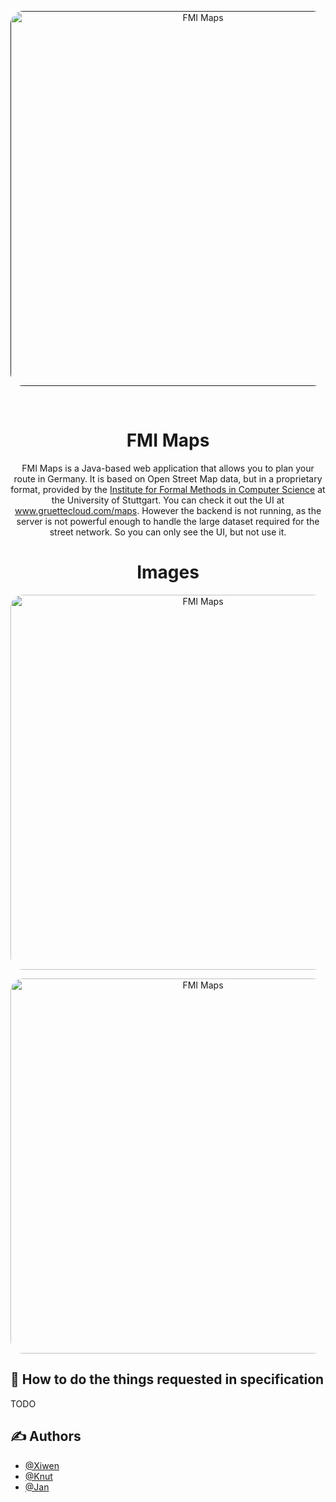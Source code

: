 <p align="center">
  <a href="" rel="noopener">
    <img width="600px" src="https://www.gruettecloud.com/static/renders/RoutePlanner1.png" style="border-radius: 20px;" alt="FMI Maps">
  </a>
</p>
<br>

<h1 align="center">FMI Maps</h1>

<p align="center">
    FMI Maps is a Java-based web application that allows you to plan your route in Germany. It is based on Open Street Map data, but in a proprietary format, provided by the <a href="https://fmi.uni-stuttgart.de/alg/research/stuff/">Institute for Formal Methods in Computer Science</a> at the University of Stuttgart.
    You can check it out the UI at <a href="https://www.gruettecloud.com/maps">www.gruettecloud.com/maps</a>. However the backend is not running, as the server is not powerful enough to handle the large dataset required for the street network. So you can only see the UI, but not use it.
</p>

<h1 align="center">Images</h1>

<p align="center">
    <img width="600px" src="https://www.gruettecloud.com/static/renders/RoutePlanner2.png" style="border-radius: 20px;" alt="FMI Maps">
</p>
<p align="center">
    <img width="600px" src="https://www.gruettecloud.com/static/renders/RoutePlanner3.png" style="border-radius: 20px;" alt="FMI Maps">
</p>

## 📝 How to do the things requested in specification
TODO

## ✍️ Authors <a name = "authors"></a>
- [@Xiwen](https://github.com/Xiwen728)
- [@Knut](https://github.com/KnutHer)
- [@Jan](https://github.com/xelemir)